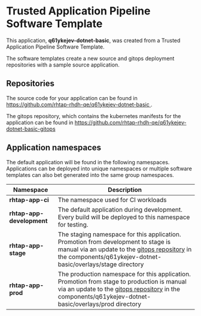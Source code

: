# Trusted Application Pipeline Software Template

This application, **q61ykejev-dotnet-basic**, was created from a Trusted Application Pipeline Software Template.

The software templates create a new source and gitops deployment repositories with a sample source application. 

## Repositories

The source code for your application can be found in [https://github.com/rhtap-rhdh-qe/q61ykejev-dotnet-basic ](https://github.com/rhtap-rhdh-qe/q61ykejev-dotnet-basic ).
 
The gitops repository, which contains the kubernetes manifests for the application can be found in 
[https://github.com/rhtap-rhdh-qe/q61ykejev-dotnet-basic-gitops ](https://github.com/rhtap-rhdh-qe/q61ykejev-dotnet-basic-gitops ) 

## Application namespaces 

The default application will be found in the following namespaces. Applications can be deployed into unique namespaces or multiple software templates can also bet generated into the same group namespaces.  

|  Namespace   |  Description   |  
| -------- | -------- |
| **rhtap-app-ci** | The namespace used for CI workloads |
| **rhtap-app-development** | The default application during development. Every build will be deployed to this namespace for testing. |
| **rhtap-app-stage** | The staging namespace for this application. Promotion from development to stage is manual via an update to the [gitops repository](https://github.com/rhtap-rhdh-qe/q61ykejev-dotnet-basic-gitops ) in the components/q61ykejev-dotnet-basic/overlays/stage directory |
| **rhtap-app-prod** | The production namespace for this application. Promotion from stage to production is manual via an update to the [gitops repository](https://github.com/rhtap-rhdh-qe/q61ykejev-dotnet-basic-gitops ) in the components/q61ykejev-dotnet-basic/overlays/prod directory |